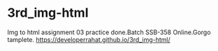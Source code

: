 # 3rd_img-html
Img to html assignment 03 practice done.Batch SSB-358 Online.Gorgo tamplete. 
 https://developerrahat.github.io/3rd_img-html/
